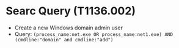 # Searc Query (T1136.002)

- Create a new Windows domain admin user
- Query: 
`(process_name:net.exe OR process_name:net1.exe) AND (cmdline:"domain" and cmdline:"add")` 

